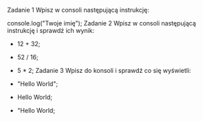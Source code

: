 Zadanie 1
Wpisz w consoli następującą instrukcję:

console.log("Twoje imię");
Zadanie 2
Wpisz w consoli następującą instrukcję i sprawdź ich wynik:

* 12 + 32;
* 52 / 16;
* 5 * 2;
Zadanie 3
Wpisz do konsoli i sprawdź co się wyświetli:

*  "Hello World";
*   Hello World;
*  "Hello World;
